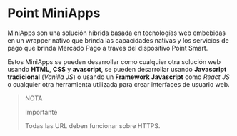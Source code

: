 # Point MiniApps

MiniApps son una solución híbrida basada en tecnologías web embebidas en un wrapper nativo que brinda las capacidades nativas y los servicios de pago que brinda Mercado Pago a través del dispositivo Point Smart.

Estos MiniApps se pueden desarrollar como cualquier otra solución web usando **HTML**, **CSS** y **avascript**, se pueden desarrollar usando **Javascript tradicional** (_Vanilla JS_) o usando un **Framework Javascript** como _React JS_ o cualquier otra herramienta utilizada para crear interfaces de usuario web.

> NOTA
>
> Importante
>
> Todas las URL deben funcionar sobre HTTPS.